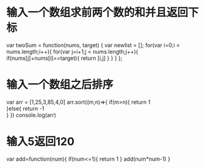 # 输入一个数组求前两个数的和并且返回下标
var twoSum = function(nums, target) {
    var newlist = [];
    for(var i=0;i < nums.length;i++){
        for(var j=i+1;j < nums.length;j++){
            if(nums[j]+nums[i]==target){
                return [i,j]
            }
        }
    }
};
# 输入一个数组之后排序
var arr = [1,25,3,85,4,0]
arr.sort((m,n)=>{
if(m>n){
     return 1       
  }else{
     return -1        
  }
})
console.log(arr)

# 输入5返回120
var add=function(num){
    if(num<=1){
        return 1
    }
    add(num*num-1)
}